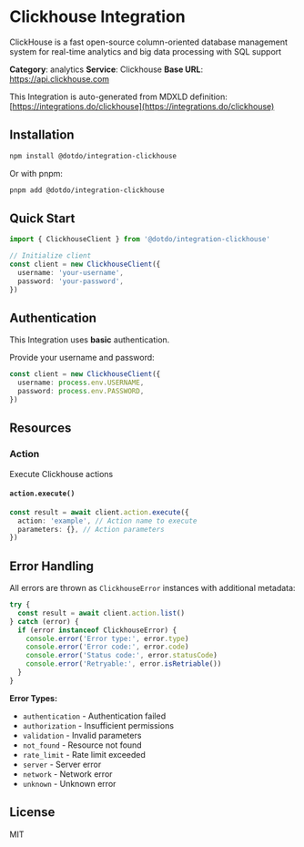 # Clickhouse Integration

ClickHouse is a fast open-source column-oriented database management system for real-time analytics and big data processing with SQL support

**Category**: analytics
**Service**: Clickhouse
**Base URL**: https://api.clickhouse.com

This Integration is auto-generated from MDXLD definition: [https://integrations.do/clickhouse](https://integrations.do/clickhouse)

## Installation

```bash
npm install @dotdo/integration-clickhouse
```

Or with pnpm:

```bash
pnpm add @dotdo/integration-clickhouse
```

## Quick Start

```typescript
import { ClickhouseClient } from '@dotdo/integration-clickhouse'

// Initialize client
const client = new ClickhouseClient({
  username: 'your-username',
  password: 'your-password',
})
```

## Authentication

This Integration uses **basic** authentication.

Provide your username and password:

```typescript
const client = new ClickhouseClient({
  username: process.env.USERNAME,
  password: process.env.PASSWORD,
})
```

## Resources

### Action

Execute Clickhouse actions

#### `action.execute()`

```typescript
const result = await client.action.execute({
  action: 'example', // Action name to execute
  parameters: {}, // Action parameters
})
```

## Error Handling

All errors are thrown as `ClickhouseError` instances with additional metadata:

```typescript
try {
  const result = await client.action.list()
} catch (error) {
  if (error instanceof ClickhouseError) {
    console.error('Error type:', error.type)
    console.error('Error code:', error.code)
    console.error('Status code:', error.statusCode)
    console.error('Retryable:', error.isRetriable())
  }
}
```

**Error Types:**

- `authentication` - Authentication failed
- `authorization` - Insufficient permissions
- `validation` - Invalid parameters
- `not_found` - Resource not found
- `rate_limit` - Rate limit exceeded
- `server` - Server error
- `network` - Network error
- `unknown` - Unknown error

## License

MIT
